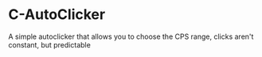 # C-AutoClicker
A simple autoclicker that allows you to choose the CPS range, clicks aren't constant, but predictable
